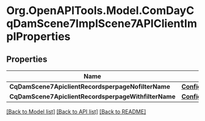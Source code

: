 # Org.OpenAPITools.Model.ComDayCqDamScene7ImplScene7APIClientImplProperties
## Properties

Name | Type | Description | Notes
------------ | ------------- | ------------- | -------------
**CqDamScene7ApiclientRecordsperpageNofilterName** | [**ConfigNodePropertyInteger**](ConfigNodePropertyInteger.md) |  | [optional] 
**CqDamScene7ApiclientRecordsperpageWithfilterName** | [**ConfigNodePropertyInteger**](ConfigNodePropertyInteger.md) |  | [optional] 

[[Back to Model list]](../README.md#documentation-for-models) [[Back to API list]](../README.md#documentation-for-api-endpoints) [[Back to README]](../README.md)

